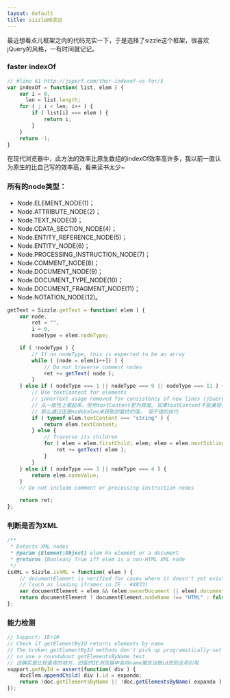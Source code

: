 ```yaml
---
layout: default
title: sizzle阅读记
---
```

最近想看点儿框架之内的代码充实一下，于是选择了sizzle这个框架，很喜欢jQuery的风格，一有时间就记记。

### faster indexOf

```javascript
// #line 61 http://jsperf.com/thor-indexof-vs-for/5
var indexOf = function( list, elem ) {
	var i = 0,
	  len = list.length;
	for ( ; i < len; i++ ) {
		if ( list[i] === elem ) {
			return i;
		}
	}
	return -1;
}
```
在现代浏览器中，此方法的效率比原生数组的indexOf效率高许多，我以前一直认为原生的比自己写的效率高，看来读书太少~


### 所有的node类型：

> 
 + Node.ELEMENT_NODE(1)；
 + Node.ATTRIBUTE_NODE(2)；
 + Node.TEXT_NODE(3)；
 + Node.CDATA_SECTION_NODE(4)；
 + Node.ENTITY_REFERENCE_NODE(5)；
 + Node.ENTITY_NODE(6)；
 + Node.PROCESSING_INSTRUCTION_NODE(7)；
 + Node.COMMENT_NODE(8)；
 + Node.DOCUMENT_NODE(9)；
 + Node.DOCUMENT_TYPE_NODE(10)；
 + Node.DOCUMENT_FRAGMENT_NODE(11)；
 + Node.NOTATION_NODE(12)。


```javascript
getText = Sizzle.getText = function( elem ) {
	var node,
		ret = "",
		i = 0,
		nodeType = elem.nodeType;

	if ( !nodeType ) {
		// If no nodeType, this is expected to be an array
		while ( (node = elem[i++]) ) {
			// Do not traverse comment nodes
			ret += getText( node );
		}
	} else if ( nodeType === 1 || nodeType === 9 || nodeType === 11 ) {
		// Use textContent for elements
		// innerText usage removed for consistency of new lines (jQuery #11153)
		// 从一致性上看起来，使用textContent更为靠谱, 如果textContent不能兼容，
		// 那么通过连接nodeValue来获取到最终的值， 很不错的技巧
		if ( typeof elem.textContent === "string" ) {
			return elem.textContent;
		} else {
			// Traverse its children
			for ( elem = elem.firstChild; elem; elem = elem.nextSibling ) {
				ret += getText( elem );
			}
		}
	} else if ( nodeType === 3 || nodeType === 4 ) {
		return elem.nodeValue;
	}
	// Do not include comment or processing instruction nodes

	return ret;
};
```

### 判断是否为XML

```javascript
/**
 * Detects XML nodes
 * @param {Element|Object} elem An element or a document
 * @returns {Boolean} True iff elem is a non-HTML XML node
 */
isXML = Sizzle.isXML = function( elem ) {
	// documentElement is verified for cases where it doesn't yet exist
	// (such as loading iframes in IE - #4833)
	var documentElement = elem && (elem.ownerDocument || elem).documentElement;
	return documentElement ? documentElement.nodeName !== "HTML" : false;
};
```
### 能力检测

```javascript
// Support: IE<10
// Check if getElementById returns elements by name
// The broken getElementById methods don't pick up programatically-set names, “呵呵”
// so use a roundabout getElementsByName test
// 这确实是比较蛋疼的地方，旧版的IE浏览器中会将name属性当做id放到全局引用
support.getById = assert(function( div ) {
	docElem.appendChild( div ).id = expando;
	return !doc.getElementsByName || !doc.getElementsByName( expando ).length;
});
```
